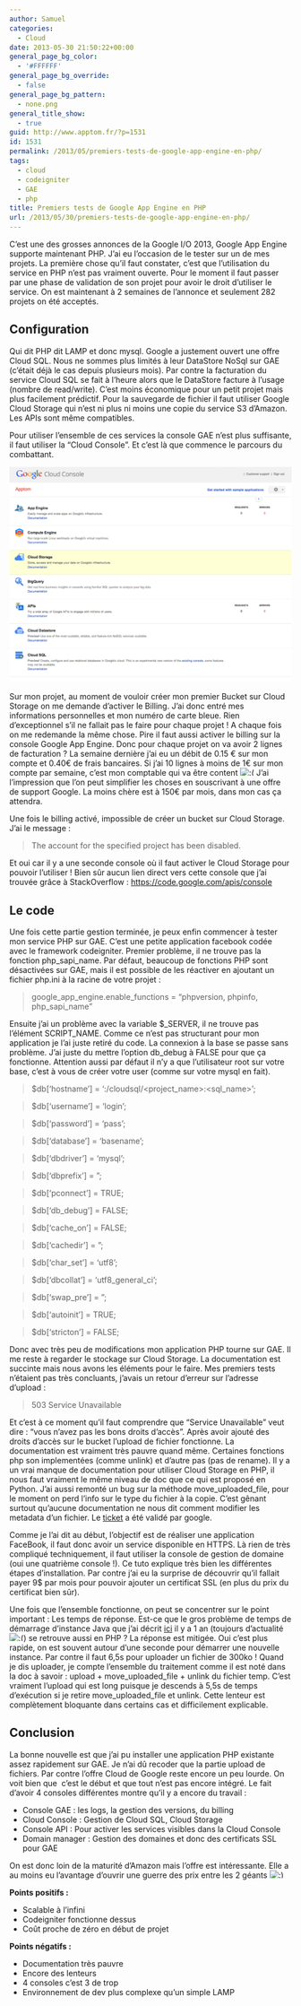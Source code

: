 ```yaml
---
author: Samuel
categories:
  - Cloud
date: 2013-05-30 21:50:22+00:00
general_page_bg_color:
  - '#FFFFFF'
general_page_bg_override:
  - false
general_page_bg_pattern:
  - none.png
general_title_show:
  - true
guid: http://www.apptom.fr/?p=1531
id: 1531
permalink: /2013/05/premiers-tests-de-google-app-engine-en-php/
tags:
  - cloud
  - codeigniter
  - GAE
  - php
title: Premiers tests de Google App Engine en PHP
url: /2013/05/30/premiers-tests-de-google-app-engine-en-php/
---
```


C&#8217;est une des grosses annonces de la Google I/O 2013, Google App Engine supporte maintenant PHP. J&#8217;ai eu l&#8217;occasion de le tester sur un de mes projets. La première chose qu&#8217;il faut constater, c&#8217;est que l&#8217;utilisation du service en PHP n&#8217;est pas vraiment ouverte. Pour le moment il faut passer par une phase de validation de son projet pour avoir le droit d&#8217;utiliser le service. On est maintenant à 2 semaines de l&#8217;annonce et seulement 282 projets on été acceptés.

## Configuration

Qui dit PHP dit LAMP et donc mysql. Google a justement ouvert une offre Cloud SQL. Nous ne sommes plus limités à leur DataStore NoSql sur GAE (c&#8217;était déjà le cas depuis plusieurs mois). Par contre la facturation du service Cloud SQL se fait à l&#8217;heure alors que le DataStore facture à l&#8217;usage (nombre de read/write). C&#8217;est moins économique pour un petit projet mais plus facilement prédictif. Pour la sauvegarde de fichier il faut utiliser Google Cloud Storage qui n&#8217;est ni plus ni moins une copie du service S3 d&#8217;Amazon. Les APIs sont même compatibles.
  
Pour utiliser l&#8217;ensemble de ces services la console GAE n&#8217;est plus suffisante, il faut utiliser la &#8220;Cloud Console&#8221;. Et c&#8217;est là que commence le parcours du combattant.

![SNS](/images/uploads/2013/05/Console.png)

<p style="text-align: left;">
  Sur mon projet, au moment de vouloir créer mon premier Bucket sur Cloud Storage on me demande d&#8217;activer le Billing. J&#8217;ai donc entré mes informations personnelles et mon numéro de carte bleue. Rien d&#8217;exceptionnel s&#8217;il ne fallait pas le faire pour chaque projet ! A chaque fois on me redemande la même chose. Pire il faut aussi activer le billing sur la console Google App Engine. Donc pour chaque projet on va avoir 2 lignes de facturation ? La semaine dernière j&#8217;ai eu un débit de 0.15 € sur mon compte et 0.40€ de frais bancaires. Si j&#8217;ai 10 lignes à moins de 1€ sur mon compte par semaine, c&#8217;est mon comptable qui va être content <img src="http://www.apptom.fr/wp-includes/images/smilies/frownie.png" alt=":(" class="wp-smiley" style="height: 1em; max-height: 1em;" /> J&#8217;ai l&#8217;impression que l&#8217;on peut simplifier les choses en souscrivant à une offre de support Google. La moins chère est à 150€ par mois, dans mon cas ça attendra.
</p>

<p style="text-align: left;">
  Une fois le billing activé, impossible de créer un bucket sur Cloud Storage. J&#8217;ai le message :
</p>

> <p style="text-align: left;">
>   The account for the specified project has been disabled.
> </p>

<p style="text-align: left;">
  Et oui car il y a une seconde console où il faut activer le Cloud Storage pour pouvoir l&#8217;utiliser ! Bien sûr aucun lien direct vers cette console que j&#8217;ai trouvée grâce à StackOverflow : <a href="https://code.google.com/apis/console">https://code.google.com/apis/console</a>
</p>

<h2 style="text-align: left;">
  Le code
</h2>

<p style="text-align: left;">
  Une fois cette partie gestion terminée, je peux enfin commencer à tester mon service PHP sur GAE. C&#8217;est une petite application facebook codée avec le framework codeigniter. Premier problème, il ne trouve pas la fonction php_sapi_name. Par défaut, beaucoup de fonctions PHP sont désactivées sur GAE, mais il est possible de les réactiver en ajoutant un fichier php.ini à la racine de votre projet :
</p>

> <p style="text-align: left;">
>   google_app_engine.enable_functions = &#8220;phpversion, phpinfo, php_sapi_name&#8221;
> </p>

<p style="text-align: left;">
  Ensuite j&#8217;ai un problème avec la variable $_SERVER, il ne trouve pas l&#8217;élément SCRIPT_NAME. Comme ce n&#8217;est pas structurant pour mon application je l&#8217;ai juste retiré du code. La connexion à la base se passe sans problème. J&#8217;ai juste du mettre l&#8217;option db_debug à FALSE pour que ça fonctionne. Attention aussi par défaut il n&#8217;y a que l&#8217;utilisateur root sur votre base, c&#8217;est à vous de créer votre user (comme sur votre mysql en fait).
</p>

> $db[&#8216;hostname&#8217;] = &#8216;:/cloudsql/<project\_name>:<sql\_name>&#8217;;
  
> $db[&#8216;username&#8217;] = &#8216;login&#8217;;
  
> $db[&#8216;password&#8217;] = &#8216;pass&#8217;;
  
> $db[&#8216;database&#8217;] = &#8216;basename&#8217;;
  
> $db[&#8216;dbdriver&#8217;] = &#8216;mysql&#8217;;
  
> $db[&#8216;dbprefix&#8217;] = &#8221;;
  
> $db[&#8216;pconnect&#8217;] = TRUE;
  
> $db[&#8216;db_debug&#8217;] = FALSE;
  
> $db[&#8216;cache_on&#8217;] = FALSE;
  
> $db[&#8216;cachedir&#8217;] = &#8221;;
  
> $db[&#8216;char_set&#8217;] = &#8216;utf8&#8217;;
  
> $db[&#8216;dbcollat&#8217;] = &#8216;utf8\_general\_ci&#8217;;
  
> $db[&#8216;swap_pre&#8217;] = &#8221;;
  
> $db[&#8216;autoinit&#8217;] = TRUE;
  
> $db[&#8216;stricton&#8217;] = FALSE;

Donc avec très peu de modifications mon application PHP tourne sur GAE. Il me reste à regarder le stockage sur Cloud Storage. La documentation est succinte mais nous avons les éléments pour le faire. Mes premiers tests n&#8217;étaient pas très concluants, j&#8217;avais un retour d&#8217;erreur sur l&#8217;adresse d&#8217;upload :

> 503 Service Unavailable

Et c&#8217;est à ce moment qu&#8217;il faut comprendre que &#8220;Service Unavailable&#8221; veut dire : &#8220;vous n&#8217;avez pas les bons droits d&#8217;accès&#8221;. Après avoir ajouté des droits d&#8217;accès sur le bucket l&#8217;upload de fichier fonctionne. La documentation est vraiment très pauvre quand même. Certaines fonctions php son implementées (comme unlink) et d&#8217;autre pas (pas de rename). Il y a un vrai manque de documentation pour utiliser Cloud Storage en PHP, il nous faut vraiment le même niveau de doc que ce qui est proposé en Python. J&#8217;ai aussi remonté un bug sur la méthode move\_uploaded\_file, pour le moment on perd l&#8217;info sur le type du fichier à la copie. C&#8217;est gênant surtout qu&#8217;aucune documentation ne nous dit comment modifier les metadata d&#8217;un fichier. Le [ticket](https://code.google.com/p/googleappengine/issues/detail?id=9407) a été validé par google.

Comme je l&#8217;ai dit au début, l&#8217;objectif est de réaliser une application FaceBook, il faut donc avoir un service disponible en HTTPS. Là rien de très compliqué techniquement, il faut utiliser la console de gestion de domaine (oui une quatrième console !). Ce tuto explique très bien les différentes étapes d&#8217;installation. Par contre j&#8217;ai eu la surprise de découvrir qu&#8217;il fallait payer 9$ par mois pour pouvoir ajouter un certificat SSL (en plus du prix du certificat bien sûr).

Une fois que l&#8217;ensemble fonctionne, on peut se concentrer sur le point important : Les temps de réponse. Est-ce que le gros problème de temps de démarrage d&#8217;instance Java que j&#8217;ai décrit [ici](/2012/07/google-app-engine-suite/) il y a 1 an (toujours d&#8217;actualité  <img src="http://www.apptom.fr/wp-includes/images/smilies/frownie.png" alt=":(" class="wp-smiley" style="height: 1em; max-height: 1em;" />) se retrouve aussi en PHP ? La réponse est mitigée. Oui c&#8217;est plus rapide, on est souvent autour d&#8217;une seconde pour démarrer une nouvelle instance. Par contre il faut 6,5s pour uploader un fichier de 300ko ! Quand je dis uploader, je compte l&#8217;ensemble du traitement comme il est noté dans la doc à savoir : upload + move\_uploaded\_file + unlink du fichier temp. C&#8217;est vraiment l&#8217;upload qui est long puisque je descends à 5,5s de temps d&#8217;exécution si je retire move\_uploaded\_file et unlink. Cette lenteur est complètement bloquante dans certains cas et difficilement explicable.

## Conclusion

La bonne nouvelle est que j&#8217;ai pu installer une application PHP existante assez rapidement sur GAE. Je n&#8217;ai dû recoder que la partie upload de fichiers. Par contre l&#8217;offre Cloud de Google reste encore un peu lourde. On voit bien que  c&#8217;est le début et que tout n&#8217;est pas encore intégré. Le fait d&#8217;avoir 4 consoles différentes montre qu&#8217;il y a encore du travail :

  * Console GAE : les logs, la gestion des versions, du billing
  * Cloud Console : Gestion de Cloud SQL, Cloud Storage
  * Console API : Pour activer les services visibles dans la Cloud Console
  * Domain manager : Gestion des domaines et donc des certificats SSL pour GAE

On est donc loin de la maturité d&#8217;Amazon mais l&#8217;offre est intéressante. Elle a au moins eu l&#8217;avantage d&#8217;ouvrir une guerre des prix entre les 2 géants <img src="http://www.apptom.fr/wp-includes/images/smilies/simple-smile.png" alt=":)" class="wp-smiley" style="height: 1em; max-height: 1em;" />

**Points positifs :**

  * Scalable à l&#8217;infini
  * Codeigniter fonctionne dessus
  * Coût proche de zéro en début de projet

**Points négatifs :**

  * Documentation très pauvre
  * Encore des lenteurs
  * 4 consoles c&#8217;est 3 de trop
  * Environnement de dev plus complexe qu&#8217;un simple LAMP